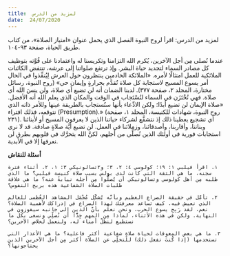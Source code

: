```yaml
---
title:  لمزيد من الدرس
date:  24/07/2020
---
```


لمزيد من الدرس: اقرأ لروح النبوة الفصل الذي يحمل عنوان «امتياز الصلاة»، من كتاب طريق الحياة، صفحة ٩٣-١٠٤.

عندما نُصلي مِن أجل الآخرين، يُكرم الله التزامنا وتكريسنا له واعتمادنا على قُوَّته بتوظيف كل مصادر السماء لتجديد حياة البشر. وإذ ترتفع صلواتنا إلى عرشه، تنتفض الكائنات الملائكية للعمل امتثالًا لأمره. «الملائكة الخادمين ينتظرون حول العرش لِيُنفِّذوا في الحال أمر يسوع المسيح لاستجابة كل صلاة تُقدَّم بحرارةٍ وإيمان حي» (روح النبوة، رسائل مختارة، المجلد ٢، صفحة ٣٧٧). لدينا الضمان أنه لن تضيع أي صلاة، ولن ينسَ الله أي صلاة. فهي تُخْتَزَن في السماء لتُسْتَجاب في الوقت والمكان الذي يعلم الله أنه الأفضل. «صلاة الإيمان لن تضيع أبدًا؛ ولكن الادِّعاء بأنها ستُستجاب بالطريقة عينها وللأمر ذاته الذي نتوقعه، فذلك افتراء (Presumption).» (روح النبوة، شهادات للكنيسة، المجلد ١، صفحة ٢٣١). أي تشجيع يعطينا ذلك إذ نتشفَّع لشركاء حياتنا الذين لا يعرفون المسيح أو لأبنائنا وبناتنا، وأقاربنا، وأصدقائنا، وزملائنا في العمل. لن تضيع أيَّة صلاةٍ صادقة. قد لا نرى استجابات فورية في أولئك الذين نُصلِّي من أجلهم، لكنَّ الله يتحرَّك في قلوبهم بطرق لن نعرفها إلا في الأبدية.

**أسئلة للنقاش**

`١. اقرأ فيلبي ١: ١٩؛ كولوسي ٤: ٢، ٣؛ و٢تسالونيكي ٣: ١، ٢. أثناء فترة سجنه، ما هي الثقة التي كانت لدى بولس بسبب صلاة كنيسة فيلبي؟ ما الذي طلبه مِن أهل كولوسي وتسالونيكي أن يُصلُّوا مِن أجله نيابةً عنه؟ ما هي علاقة طلبات الصلاة الشفاعية هذه بربح النفوس؟`

`٢. تأمَّل في حقيقة الصراع العظيم وبأنَّه يُشكِّل مُجْمَل المشاهد العُظمى للعالم الذي نعيش فيه. كيف تساعد معرفتك لهذا الصراع في إدراكك لأهمية الصلاة؟ نعم، لقد رَبِح يسوع الحرب، ونحن نعلم بأنَّ الذين إلى جانبه سيفوزون في النهاية. ولكن في هذه الأثناء، لماذا مِن المهم جِدًّا أن نُصلِّي ونسعى بكل ما نستطيع لنظلَّ أمناء له، ولنعمل لخلاص الآخرين؟`

`٣. ما هي بعض المعوقات لحياة صلاةٍ شفاعية أكثر فاعلية؟ ما هي الأعذار التي تستخدمها (إذا كُنتَ تفعل ذلك) للتخلِّي عن الصلاة أكثر مِن أجل الآخرين الذين يحتاجونها؟`